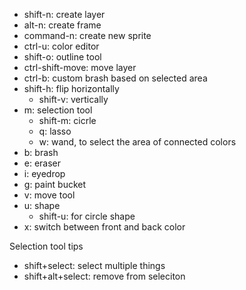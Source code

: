 - shift-n: create layer
- alt-n: create frame
- command-n: create new sprite
- ctrl-u: color editor
- shift-o: outline tool
- ctrl-shift-move: move layer
- ctrl-b: custom brash based on selected area
- shift-h: flip horizontally
	- shift-v: vertically
- m: selection tool
	- shift-m: cicrle
	- q: lasso
	- w: wand, to select the area of connected colors
- b: brash
- e: eraser
- i: eyedrop
- g: paint bucket
- v: move tool
- u: shape
	- shift-u: for circle shape
- x: switch between front and back color



Selection tool tips
- shift+select: select multiple things
- shift+alt+select: remove from seleciton